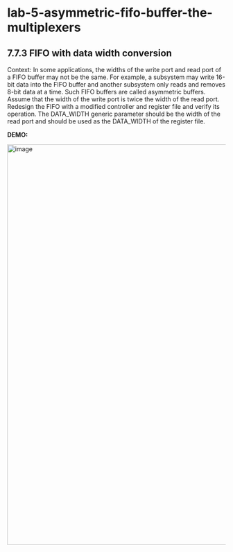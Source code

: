 # lab-5-asymmetric-fifo-buffer-the-multiplexers
## 7.7.3 FIFO with data width conversion

Context:
In some applications, the widths of the write port and read port of a FIFO buffer may not be the
same. For example, a subsystem may write 16-bit data into the FIFO buffer and another
subsystem only reads and removes 8-bit data at a time. Such FIFO buffers are called asymmetric
buffers. Assume that the width of the write port is twice the width of the read port. Redesign the
FIFO with a modified controller and register file and verify its operation.
The DATA_WIDTH generic parameter should be the width of the read port and should be used as
the DATA_WIDTH of the register file.

**DEMO:**

<img width="924" alt="image" src="https://github.com/user-attachments/assets/1b15e6f8-26f4-4a34-ae97-ab9f8df2d6cd">
